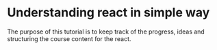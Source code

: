 # Understanding react in simple way

The purpose of this tutorial is to keep track of the progress, ideas and structuring the course content for the react.

